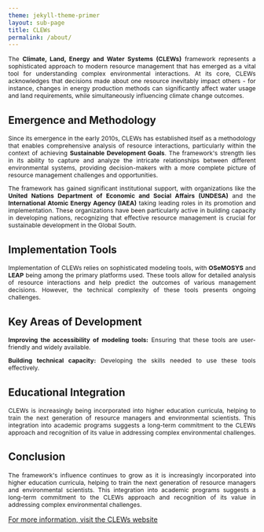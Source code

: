 ```yaml
---
theme: jekyll-theme-primer
layout: sub-page
title: CLEWs
permalink: /about/
---
```

<!-- [jekyll-organization]: https://github.com/jekyll

This is the base Jekyll theme. You can find out more info about customizing your Jekyll theme, as well as basic Jekyll usage documentation at [jekyllrb.com](https://jekyllrb.com/)

You can find the source code for Minima at GitHub:
[jekyll][jekyll-organization] /
[minima](https://github.com/jekyll/minima)

You can find the source code for Jekyll at GitHub:
[jekyll][jekyll-organization] /
[jekyll](https://github.com/jekyll/jekyll) -->

<!-- <div class="container-lg p-responsive py-4 py-lg-6 my-xl-4 text-center">
    <h1 class="alt-h1 mb-2 text-white">About CLEWs</h1>
</div> -->
<!-- <h2 class="alt-h2 text-center mb-3 mt-lg-6" id="more-than-just-code">Growing of CLEWs</h2> -->
<section class="bg-gray-light container-lg p-responsive py-4 py-md-6 my-lg-6">

  <div class="container-lg p-responsive py-4 py-md-6 ">
    <div class="col-md-12 animate-out mb-2">
      <p class="alt-lead text-gray text-justify-between col-md-15 mx-auto" style="text-align: justify; font-size: 0.875em;">
      The <strong>Climate, Land, Energy and Water Systems (CLEWs)</strong> framework represents a sophisticated approach to modern resource management that has emerged as a vital tool for understanding complex environmental interactions. At its core, CLEWs acknowledges that decisions made about one resource inevitably impact others - for instance, changes in energy production methods can significantly affect water usage and land requirements, while simultaneously influencing climate change outcomes.</p>
    </div>
    <h2 class="alt-h2 text-center mb-3 mt-lg-6" id="more-than-just-code">Emergence and Methodology</h2>
    <div class="col-md-12 animate-out mb-2">
      <p class="alt-lead text-gray text-justify-between col-md-15 mx-auto" style="text-align: justify; font-size: 0.875em;">
      Since its emergence in the early 2010s, CLEWs has established itself as a methodology that enables comprehensive analysis of resource interactions, particularly within the context of achieving <strong>Sustainable Development Goals</strong>. The framework's strength lies in its ability to capture and analyze the intricate relationships between different environmental systems, providing decision-makers with a more complete picture of resource management challenges and opportunities.
      </p>
    </div>
    <div class="col-md-12 animate-out mb-2">
        <p class="alt-lead text-gray text-justify-between col-md-15 mx-auto" style="text-align: justify; font-size: 0.875em;">
      The framework has gained significant institutional support, with organizations like the <strong>United Nations Department of Economic and Social Affairs (UNDESA)</strong> and the <strong>International Atomic Energy Agency (IAEA)</strong> taking leading roles in its promotion and implementation. These organizations have been particularly active in building capacity in developing nations, recognizing that effective resource management is crucial for sustainable development in the Global South.
      </p>
    </div>
    <h2 class="alt-h2 text-center mb-3 mt-lg-6" id="more-than-just-code">Implementation Tools</h2>
    <div class="col-md-12 animate-out mb-2">
        <p class="alt-lead text-gray text-justify-between col-md-15 mx-auto" style="text-align: justify; font-size: 0.875em;">
        Implementation of CLEWs relies on sophisticated modeling tools, with <strong>OSeMOSYS</strong> and <strong>LEAP</strong> being among the primary platforms used. These tools allow for detailed analysis of resource interactions and help predict the outcomes of various management decisions. However, the technical complexity of these tools presents ongoing challenges.
        </p>
    </div>
    <h2 class="alt-h2 text-center mb-3 mt-lg-6" id="more-than-just-code">Key Areas of Development</h2>
    
   <div class="col-md-12 animate-out mb-2">
        <p class="alt-lead text-gray text-justify-between col-md-15 mx-auto" style="text-align: justify; font-size: 0.875em;">
          <strong>Improving the accessibility of modeling tools:</strong> Ensuring that these tools are user-friendly and widely available.</p>
        <p class="alt-lead text-gray text-justify-between col-md-15 mx-auto" style="text-align: justify; font-size: 0.875em;">                    <strong>Building technical capacity:</strong> Developing the skills needed to use these tools effectively.</p>
    </div>
    <h2 class="alt-h2 text-center mb-3 mt-lg-6" id="more-than-just-code">Educational Integration</h2>

   <div class="col-md-12 animate-out mb-2">
        <p class="alt-lead text-gray text-justify-between col-md-15 mx-auto" style="text-align: justify; font-size: 0.875em;">
          CLEWs is increasingly being incorporated into higher education curricula, helping to train the next generation of resource managers and environmental scientists. This integration into academic programs suggests a long-term commitment to the CLEWs approach and recognition of its value in addressing complex environmental challenges.
        </p>
    </div>
    <h2 class="alt-h2 text-center mb-3 mt-lg-6" id="more-than-just-code">Conclusion</h2>
      <div class="col-md-12 animate-out mb-2">
        <p class="alt-lead text-gray text-justify-between col-md-15 mx-auto" style="text-align: justify; font-size: 0.875em;">
          The framework's influence continues to grow as it is increasingly incorporated into higher education curricula, helping to train the next generation of resource managers and environmental scientists. This integration into academic programs suggests a long-term commitment to the CLEWs approach and recognition of its value in addressing complex environmental challenges.
      </p>
      </div>
    <p class="alt-lead text-gray text-center col-md-10 mx-auto">
      <a href="/index" class="btn btn-outline">For more information, visit the CLEWs website</a>
    </p>
  </div>
</section>